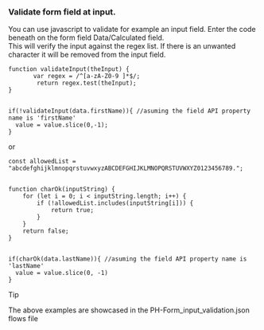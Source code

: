 ### Validate form field at input.
You can use javascript to validate for example an input field.
Enter the code beneath on the form field Data/Calculated field.<br>
This will verify the input against the regex list. If there is an unwanted character it will be removed from the input field.

```
function validateInput(theInput) {
       var regex = /^[a-zA-Z0-9 ]*$/;
        return regex.test(theInput);
}


if(!validateInput(data.firstName)){ //asuming the field API property name is 'firstName'
  value = value.slice(0,-1);
}
```

or 

```
const allowedList = "abcdefghijklmnopqrstuvwxyzABCDEFGHIJKLMNOPQRSTUVWXYZ0123456789.";


function charOk(inputString) {
    for (let i = 0; i < inputString.length; i++) {
        if (!allowedList.includes(inputString[i])) {
            return true;
        }
    }
    return false;
}


if(charOk(data.lastName)){ //asuming the field API property name is 'lastName'
  value = value.slice(0, -1)
}
```

> [!TIP]
> The above examples are showcased in the PH-Form_input_validation.json flows file
